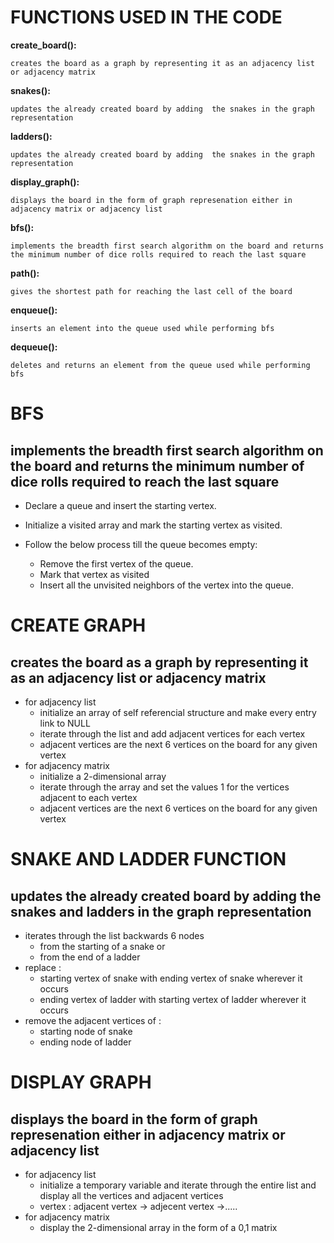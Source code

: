 
# FUNCTIONS USED IN THE CODE


**create_board():**

    creates the board as a graph by representing it as an adjacency list or adjacency matrix

**snakes():**

    updates the already created board by adding  the snakes in the graph representation

**ladders():**
    
    updates the already created board by adding  the snakes in the graph representation
    
**display_graph():**

    displays the board in the form of graph represenation either in adjacency matrix or adjacency list
   
**bfs():**
    
    implements the breadth first search algorithm on the board and returns the minimum number of dice rolls required to reach the last square
    
**path():**

    gives the shortest path for reaching the last cell of the board
 
**enqueue():**

    inserts an element into the queue used while performing bfs 

**dequeue():**

    deletes and returns an element from the queue used while performing bfs 


# BFS

## implements the breadth first search algorithm on the board and returns the minimum number of dice rolls required to reach the last square

* Declare a queue and insert the starting vertex.

* Initialize a visited array and mark the starting vertex as visited.

* Follow the below process till the queue becomes empty:
   - Remove the first vertex of the queue.
   - Mark that vertex as visited
   - Insert all the unvisited neighbors of the vertex into the queue.


# CREATE GRAPH

## creates the board as a graph by representing it as an adjacency list or adjacency matrix

* for adjacency list 
   - initialize an array of self referencial structure and make every entry link to NULL
   - iterate through the list and add adjacent vertices for each vertex
   - adjacent vertices are the next 6 vertices on the board for any given vertex
* for adjacency matrix 
   - initialize a 2-dimensional array
   - iterate through the array and set the values 1 for the vertices adjacent to each vertex
   - adjacent vertices are the next 6 vertices on the board for any given vertex
  

# SNAKE AND LADDER FUNCTION

## updates the already created board by adding  the snakes and ladders in the graph representation
    
* iterates through the list backwards 6 nodes 
    - from the starting of a snake or
    - from the end of a ladder
* replace :
  - starting vertex of snake with ending vertex of snake wherever it occurs
  - ending vertex of ladder with starting vertex of ladder wherever it occurs
* remove the adjacent vertices of :
   - starting node of snake
   - ending node of ladder 

# DISPLAY GRAPH

## displays the board in the form of graph represenation either in adjacency matrix or adjacency list

* for adjacency list 
   - initialize a temporary variable and iterate through the entire list and display all the vertices and adjacent vertices
   - vertex : adjacent vertex -> adjecent vertex ->..... 
* for adjacency matrix 
   - display the 2-dimensional array in the form of a 0,1 matrix 


